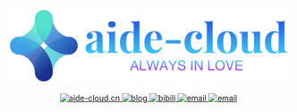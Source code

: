 <p align="center">
<a href="https://go-kratos.dev/" target="_blank"><img src="aide-cloud.png?raw=true"></a></p>

<p align="center">
<a href="https://aide-cloud.cn">
<img src="https://img.shields.io/badge/aide--cloud.cn-%231677ff" alt="aide-cloud.cn">
</a>
<a href="https://aide-cloud.github.io/">
<img src="https://img.shields.io/badge/blog-aide--cloud.github.io-brightgreen?logo=Blogger" alt="blog">
</a>
<a href="https://space.bilibili.com/40726788">
<img src="https://img.shields.io/badge/bilibili-40726788-brightgreen?logo=Bilibili" alt="bibili">
</a>
<a href="#">
<img src="https://img.shields.io/badge/email-aidecloud@163.com-brightgreen?logo=Mail.Ru" alt="email">
</a>
  <a href="#">
<img src="https://img.shields.io/badge/email-1058165620@qq.com-brightgreen?logo=Mail.Ru" alt="email">
</a>
</p>
